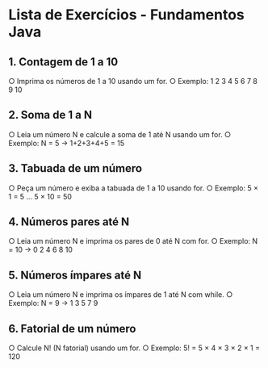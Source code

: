 # Lista de Exercícios - Fundamentos Java

## 1. Contagem de 1 a 10
○ Imprima os números de 1 a 10 usando um for.
○ Exemplo: 1 2 3 4 5 6 7 8 9 10

## 2. Soma de 1 a N
○ Leia um número N e calcule a soma de 1 até N usando um for.
○ Exemplo: N = 5 → 1+2+3+4+5 = 15

## 3. Tabuada de um número
○ Peça um número e exiba a tabuada de 1 a 10 usando for.
○ Exemplo: 5 × 1 = 5 ... 5 × 10 = 50

## 4. Números pares até N
○ Leia um número N e imprima os pares de 0 até N com for.
○ Exemplo: N = 10 → 0 2 4 6 8 10

## 5. Números ímpares até N
○ Leia um número N e imprima os ímpares de 1 até N com while.
○ Exemplo: N = 9 → 1 3 5 7 9

## 6. Fatorial de um número
○ Calcule N! (N fatorial) usando um for.
○ Exemplo: 5! = 5 × 4 × 3 × 2 × 1 = 120